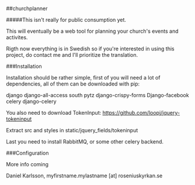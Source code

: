 ##churchplanner

#####This isn't really for public consumption yet.

This will eventually be a web tool for planning your church's events and activites.

Rigth now everything is in Swedish so if you're interested in using this project, 
do contact me and I'll prioritize the translation. 

###Installation

Installation should be rather simple, first of you will need a lot of dependencies, all of them can be downloaded with pip:

django
django-all-access
south
pytz
django-crispy-forms
Django-facebook
celery
django-celery

You also need to download TokenInput: 
https://github.com/loopj/jquery-tokeninput 

Extract src and styles in static/jquery_fields/tokeninput

Last you need to install RabbitMQ, or some other celery backend.

###Configuration

More info coming

Daniel Karlsson, myfirstname.mylastname [at] roseniuskyrkan.se
